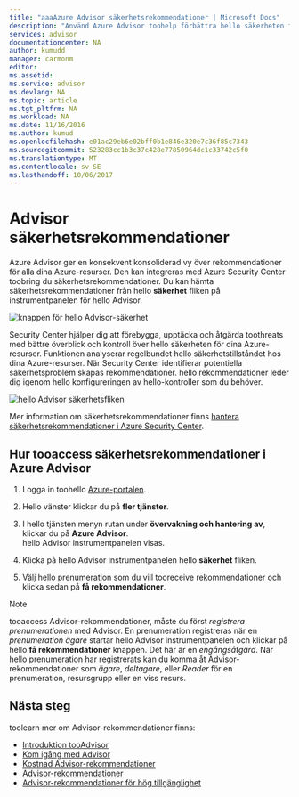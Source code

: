 ```yaml
---
title: "aaaAzure Advisor säkerhetsrekommendationer | Microsoft Docs"
description: "Använd Azure Advisor toohelp förbättra hello säkerheten för din Azure-distributioner."
services: advisor
documentationcenter: NA
author: kumudd
manager: carmonm
editor: 
ms.assetid: 
ms.service: advisor
ms.devlang: NA
ms.topic: article
ms.tgt_pltfrm: NA
ms.workload: NA
ms.date: 11/16/2016
ms.author: kumud
ms.openlocfilehash: e01ac29eb6e02bff0b1e846e320e7c36f85c7343
ms.sourcegitcommit: 523283cc1b3c37c428e77850964dc1c33742c5f0
ms.translationtype: MT
ms.contentlocale: sv-SE
ms.lasthandoff: 10/06/2017
---
```

# <a name="advisor-security-recommendations"></a>Advisor säkerhetsrekommendationer

Azure Advisor ger en konsekvent konsoliderad vy över rekommendationer för alla dina Azure-resurser. Den kan integreras med Azure Security Center toobring du säkerhetsrekommendationer. Du kan hämta säkerhetsrekommendationer från hello **säkerhet** fliken på instrumentpanelen för hello Advisor.

![knappen för hello Advisor-säkerhet](./media/advisor-security-recommendations/advisor-security-tab.png)

Security Center hjälper dig att förebygga, upptäcka och åtgärda toothreats med bättre överblick och kontroll över hello säkerheten för dina Azure-resurser. Funktionen analyserar regelbundet hello säkerhetstillståndet hos dina Azure-resurser. När Security Center identifierar potentiella säkerhetsproblem skapas rekommendationer. hello rekommendationer leder dig igenom hello konfigureringen av hello-kontroller som du behöver. 

![hello Advisor säkerhetsfliken](./media/advisor-security-recommendations/advisor-security-recommendations.png)

Mer information om säkerhetsrekommendationer finns [hantera säkerhetsrekommendationer i Azure Security Center](https://azure.microsoft.com/en-us/documentation/articles/security-center-recommendations/).

## <a name="how-tooaccess-security-recommendations-in-azure-advisor"></a>Hur tooaccess säkerhetsrekommendationer i Azure Advisor

1. Logga in toohello [Azure-portalen](https://portal.azure.com).

2. Hello vänster klickar du på **fler tjänster**.

3. I hello tjänsten menyn rutan under **övervakning och hantering av**, klickar du på **Azure Advisor**.  
 hello Advisor instrumentpanelen visas.

4. Klicka på hello Advisor instrumentpanelen hello **säkerhet** fliken.

5. Välj hello prenumeration som du vill tooreceive rekommendationer och klicka sedan på **få rekommendationer**.

> [!NOTE]
> tooaccess Advisor-rekommendationer, måste du först *registrera prenumerationen* med Advisor. En prenumeration registreras när en *prenumeration ägare* startar hello Advisor instrumentpanelen och klickar på hello **få rekommendationer** knappen. Det här är en *engångsåtgärd*. När hello prenumeration har registrerats kan du komma åt Advisor-rekommendationer som *ägare*, *deltagare*, eller *Reader* för en prenumeration, resursgrupp eller en viss resurs.

## <a name="next-steps"></a>Nästa steg

toolearn mer om Advisor-rekommendationer finns:
* [Introduktion tooAdvisor](advisor-overview.md)
* [Kom igång med Advisor](advisor-get-started.md)
* [Kostnad Advisor-rekommendationer](advisor-performance-recommendations.md)
* [Advisor-rekommendationer](advisor-performance-recommendations.md)
* [Advisor-rekommendationer för hög tillgänglighet](advisor-high-availability-recommendations.md)


 
